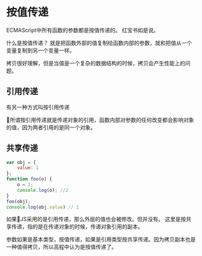 # 按值传递

ECMAScript中所有函数的参数都是按值传递的。 红宝书如是说。

什么是按值传递？
就是把函数外部的值复制给函数内部的参数，就和把值从一个变量复制到另一个变量一样。

拷贝很好理解，但是当值是一个复杂的数据结构的时候，拷贝会产生性能上的问题。

## 引用传递

有另一种方式叫按引用传递

所谓按引用传递就是传递对象的引用，函数内部对参数的任何改变都会影响对象的值，因为两者引用的是同一个对象。

## 共享传递

```js
var obj = {
    value: 1
};
function foo(o) {
    o = 2;
    console.log(o); //2
}
foo(obj);
console.log(obj.value) // 1
```

如果JS采用的是引用传递，那么外层的值也会被修改。但并没有。
这里是按共享传递，指的是在传递对象的时候，传递对象引用的副本。

参数如果是基本类型，按值传递，如果是引用类型按共享传递。因为拷贝副本也是一种值得拷贝，所以高程中认为是按值传递了。
